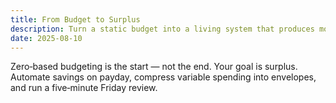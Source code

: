 ```yaml
---
title: From Budget to Surplus
description: Turn a static budget into a living system that produces momentum every month.
date: 2025-08-10
---
```


Zero‑based budgeting is the start — not the end. Your goal is surplus. Automate savings on payday, compress variable spending into envelopes, and run a five‑minute Friday review.
